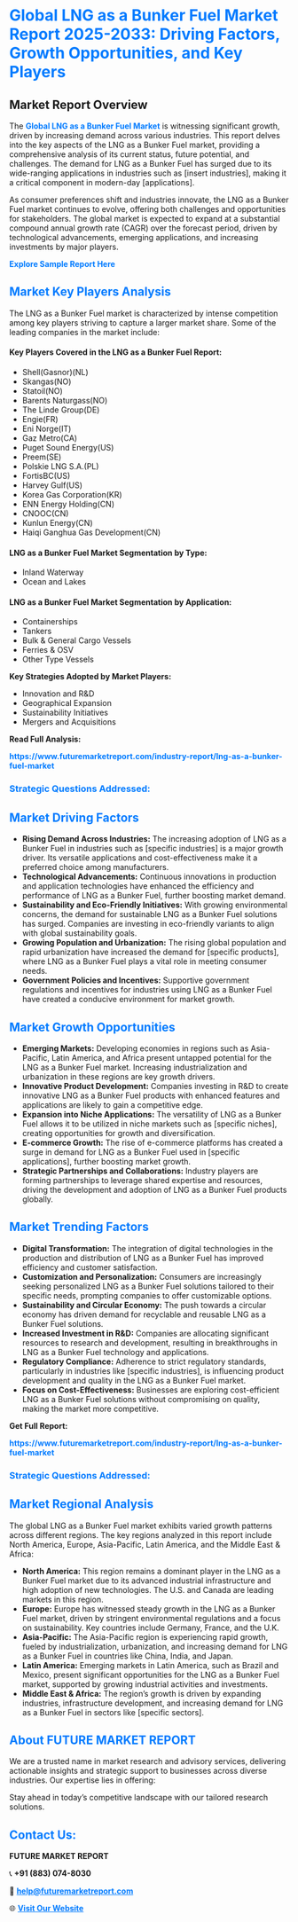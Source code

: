 <h1 style="color: #007BFF;">Global LNG as a Bunker Fuel Market Report 2025-2033: Driving Factors, Growth Opportunities, and Key Players</h1>

<section id="overview">
<h2>Market Report Overview</h2>
<p>The <a href="https://www.futuremarketreport.com/industry-report/lng-as-a-bunker-fuel-market" style="color: #007BFF; text-decoration: none;"><strong>Global LNG as a Bunker Fuel Market</strong></a> is witnessing significant growth, driven by increasing demand across various industries. This report delves into the key aspects of the LNG as a Bunker Fuel market, providing a comprehensive analysis of its current status, future potential, and challenges. The demand for LNG as a Bunker Fuel has surged due to its wide-ranging applications in industries such as [insert industries], making it a critical component in modern-day [applications].</p>
<p>As consumer preferences shift and industries innovate, the LNG as a Bunker Fuel market continues to evolve, offering both challenges and opportunities for stakeholders. The global market is expected to expand at a substantial compound annual growth rate (CAGR) over the forecast period, driven by technological advancements, emerging applications, and increasing investments by major players.</p>
</section>

<section id="overview">
<p><a href="https://www.futuremarketreport.com/request-sample/reportId=87626" style="color: #007BFF; text-decoration: none;"><strong>Explore Sample Report Here</strong></a></p>
</section>

<section id="key-players">
<h2 style="color: #007BFF;">Market Key Players Analysis</h2>
<p>The LNG as a Bunker Fuel market is characterized by intense competition among key players striving to capture a larger market share. Some of the leading companies in the market include:</p>
<h4>Key Players Covered in the LNG as a Bunker Fuel Report:</h4>
<ul><li>Shell(Gasnor)(NL)</li><li>Skangas(NO)</li><li>Statoil(NO)</li><li>Barents Naturgass(NO)</li><li>The Linde Group(DE)</li><li>Engie(FR)</li><li>Eni Norge(IT)</li><li>Gaz Metro(CA)</li><li>Puget Sound Energy(US)</li><li>Preem(SE)</li><li>Polskie LNG S.A.(PL)</li><li>FortisBC(US)</li><li>Harvey Gulf(US)</li><li>Korea Gas Corporation(KR)</li><li>ENN Energy Holding(CN)</li><li>CNOOC(CN)</li><li>Kunlun Energy(CN)</li><li>Haiqi Ganghua Gas Development(CN)</li></ul>
<h4>LNG as a Bunker Fuel Market Segmentation by Type:</h4>
<ul><li>Inland Waterway</li><li>Ocean and Lakes</li></ul>

<h4>LNG as a Bunker Fuel Market Segmentation by Application:</h4>
<ul><li>Containerships</li><li>Tankers</li><li>Bulk &amp; General Cargo Vessels</li><li>Ferries &amp; OSV</li><li>Other Type Vessels</li></ul>
<p><strong>Key Strategies Adopted by Market Players:</strong></p>
<ul>
<li>Innovation and R&D</li>
<li>Geographical Expansion</li>
<li>Sustainability Initiatives</li>
<li>Mergers and Acquisitions</li>
</ul>
</section>

<section>
<p><strong>Read Full Analysis: </strong></p><a href="https://www.futuremarketreport.com/industry-report/lng-as-a-bunker-fuel-market" style="color: #007BFF; text-decoration: none;"><strong>https://www.futuremarketreport.com/industry-report/lng-as-a-bunker-fuel-market</strong></a>
<h3 style="color: #007BFF;">Strategic Questions Addressed:</h3>
</section>

<section id="driving-factors">
<h2 style="color: #007BFF;">Market Driving Factors</h2>
<ul>
<li><strong>Rising Demand Across Industries:</strong> The increasing adoption of LNG as a Bunker Fuel in industries such as [specific industries] is a major growth driver. Its versatile applications and cost-effectiveness make it a preferred choice among manufacturers.</li>
<li><strong>Technological Advancements:</strong> Continuous innovations in production and application technologies have enhanced the efficiency and performance of LNG as a Bunker Fuel, further boosting market demand.</li>
<li><strong>Sustainability and Eco-Friendly Initiatives:</strong> With growing environmental concerns, the demand for sustainable LNG as a Bunker Fuel solutions has surged. Companies are investing in eco-friendly variants to align with global sustainability goals.</li>
<li><strong>Growing Population and Urbanization:</strong> The rising global population and rapid urbanization have increased the demand for [specific products], where LNG as a Bunker Fuel plays a vital role in meeting consumer needs.</li>
<li><strong>Government Policies and Incentives:</strong> Supportive government regulations and incentives for industries using LNG as a Bunker Fuel have created a conducive environment for market growth.</li>
</ul>
</section>

<section id="growth-opportunities">
<h2 style="color: #007BFF;">Market Growth Opportunities</h2>
<ul>
<li><strong>Emerging Markets:</strong> Developing economies in regions such as Asia-Pacific, Latin America, and Africa present untapped potential for the LNG as a Bunker Fuel market. Increasing industrialization and urbanization in these regions are key growth drivers.</li>
<li><strong>Innovative Product Development:</strong> Companies investing in R&D to create innovative LNG as a Bunker Fuel products with enhanced features and applications are likely to gain a competitive edge.</li>
<li><strong>Expansion into Niche Applications:</strong> The versatility of LNG as a Bunker Fuel allows it to be utilized in niche markets such as [specific niches], creating opportunities for growth and diversification.</li>
<li><strong>E-commerce Growth:</strong> The rise of e-commerce platforms has created a surge in demand for LNG as a Bunker Fuel used in [specific applications], further boosting market growth.</li>
<li><strong>Strategic Partnerships and Collaborations:</strong> Industry players are forming partnerships to leverage shared expertise and resources, driving the development and adoption of LNG as a Bunker Fuel products globally.</li>
</ul>
</section>

<section id="trending-factors">
<h2 style="color: #007BFF;">Market Trending Factors</h2>
<ul>
<li><strong>Digital Transformation:</strong> The integration of digital technologies in the production and distribution of LNG as a Bunker Fuel has improved efficiency and customer satisfaction.</li>
<li><strong>Customization and Personalization:</strong> Consumers are increasingly seeking personalized LNG as a Bunker Fuel solutions tailored to their specific needs, prompting companies to offer customizable options.</li>
<li><strong>Sustainability and Circular Economy:</strong> The push towards a circular economy has driven demand for recyclable and reusable LNG as a Bunker Fuel solutions.</li>
<li><strong>Increased Investment in R&D:</strong> Companies are allocating significant resources to research and development, resulting in breakthroughs in LNG as a Bunker Fuel technology and applications.</li>
<li><strong>Regulatory Compliance:</strong> Adherence to strict regulatory standards, particularly in industries like [specific industries], is influencing product development and quality in the LNG as a Bunker Fuel market.</li>
<li><strong>Focus on Cost-Effectiveness:</strong> Businesses are exploring cost-efficient LNG as a Bunker Fuel solutions without compromising on quality, making the market more competitive.</li>
</ul>
</section>

<section>
<p><strong>Get Full Report: </strong></p><a href="https://www.futuremarketreport.com/industry-report/lng-as-a-bunker-fuel-market" style="color: #007BFF; text-decoration: none;"><strong>https://www.futuremarketreport.com/industry-report/lng-as-a-bunker-fuel-market</strong></a>
<h3 style="color: #007BFF;">Strategic Questions Addressed:</h3>
</section>


<section id="regional-analysis">
<h2 style="color: #007BFF;">Market Regional Analysis</h2>
<p>The global LNG as a Bunker Fuel market exhibits varied growth patterns across different regions. The key regions analyzed in this report include North America, Europe, Asia-Pacific, Latin America, and the Middle East & Africa:</p>
<ul>
<li><strong>North America:</strong> This region remains a dominant player in the LNG as a Bunker Fuel market due to its advanced industrial infrastructure and high adoption of new technologies. The U.S. and Canada are leading markets in this region.</li>
<li><strong>Europe:</strong> Europe has witnessed steady growth in the LNG as a Bunker Fuel market, driven by stringent environmental regulations and a focus on sustainability. Key countries include Germany, France, and the U.K.</li>
<li><strong>Asia-Pacific:</strong> The Asia-Pacific region is experiencing rapid growth, fueled by industrialization, urbanization, and increasing demand for LNG as a Bunker Fuel in countries like China, India, and Japan.</li>
<li><strong>Latin America:</strong> Emerging markets in Latin America, such as Brazil and Mexico, present significant opportunities for the LNG as a Bunker Fuel market, supported by growing industrial activities and investments.</li>
<li><strong>Middle East & Africa:</strong> The region’s growth is driven by expanding industries, infrastructure development, and increasing demand for LNG as a Bunker Fuel in sectors like [specific sectors].</li>
</ul>
</section>

<footer>
<h2 style="color: #007BFF;">About FUTURE MARKET REPORT</h2>
<p>We are a trusted name in market research and advisory services, delivering actionable insights and strategic support to businesses across diverse industries. Our expertise lies in offering:</p>

<p>Stay ahead in today’s competitive landscape with our tailored research solutions.</p>

<h2 style="color: #007BFF;">Contact Us:</h2>
<p><strong>FUTURE MARKET REPORT</strong></p>
<p>📞 <strong>+91 (883) 074-8030</strong></p>
<p>📧 <strong><a href="mailto:help@futuremarketreport.com" style="color: #007BFF;">help@futuremarketreport.com</a></strong></p>
<p>🌐 <strong><a href="https://www.futuremarketreport.com/" style="color: #007BFF;">Visit Our Website</a></strong></p>
</footer>